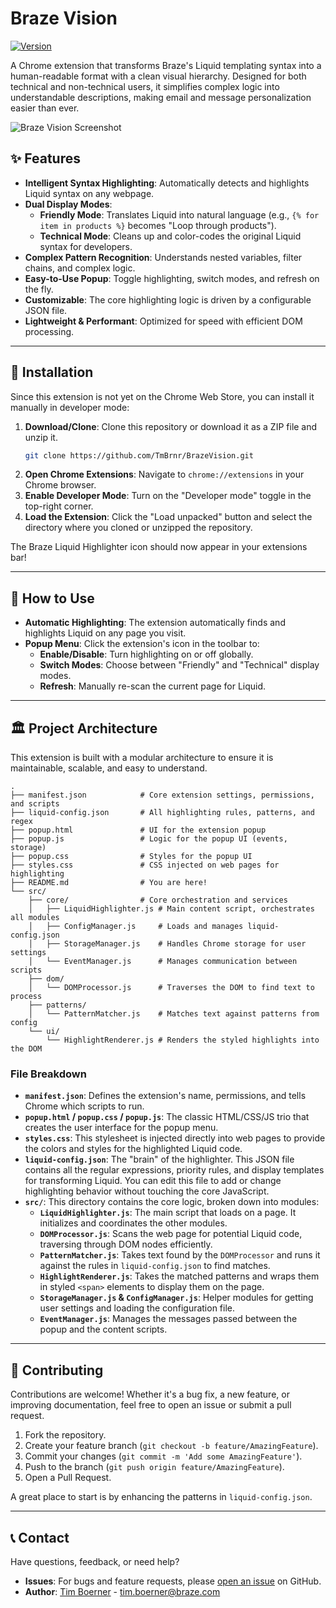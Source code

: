 # Braze Vision

[![Version](https://img.shields.io/badge/version-1.0.0-blue.svg)](https://github.com/TmBrnr/BrazeVision)

A Chrome extension that transforms Braze's Liquid templating syntax into a human-readable format with a clean visual hierarchy. Designed for both technical and non-technical users, it simplifies complex logic into understandable descriptions, making email and message personalization easier than ever.

![Braze Vision Screenshot](https://raw.githubusercontent.com/TmBrnr/BrazeVision/main/assets/screenshot.png)

## ✨ Features

- **Intelligent Syntax Highlighting**: Automatically detects and highlights Liquid syntax on any webpage.
- **Dual Display Modes**:
    - **Friendly Mode**: Translates Liquid into natural language (e.g., `{% for item in products %}` becomes "Loop through products").
    - **Technical Mode**: Cleans up and color-codes the original Liquid syntax for developers.
- **Complex Pattern Recognition**: Understands nested variables, filter chains, and complex logic.
- **Easy-to-Use Popup**: Toggle highlighting, switch modes, and refresh on the fly.
- **Customizable**: The core highlighting logic is driven by a configurable JSON file.
- **Lightweight & Performant**: Optimized for speed with efficient DOM processing.

---

## 🚀 Installation

Since this extension is not yet on the Chrome Web Store, you can install it manually in developer mode:

1.  **Download/Clone**: Clone this repository or download it as a ZIP file and unzip it.
    ```sh
    git clone https://github.com/TmBrnr/BrazeVision.git
    ```
2.  **Open Chrome Extensions**: Navigate to `chrome://extensions` in your Chrome browser.
3.  **Enable Developer Mode**: Turn on the "Developer mode" toggle in the top-right corner.
4.  **Load the Extension**: Click the "Load unpacked" button and select the directory where you cloned or unzipped the repository.

The Braze Liquid Highlighter icon should now appear in your extensions bar!

---

## 🔧 How to Use

- **Automatic Highlighting**: The extension automatically finds and highlights Liquid on any page you visit.
- **Popup Menu**: Click the extension's icon in the toolbar to:
    - **Enable/Disable**: Turn highlighting on or off globally.
    - **Switch Modes**: Choose between "Friendly" and "Technical" display modes.
    - **Refresh**: Manually re-scan the current page for Liquid.

---

## 🏛️ Project Architecture

This extension is built with a modular architecture to ensure it is maintainable, scalable, and easy to understand.

```
.
├── manifest.json            # Core extension settings, permissions, and scripts
├── liquid-config.json       # All highlighting rules, patterns, and regex
├── popup.html               # UI for the extension popup
├── popup.js                 # Logic for the popup UI (events, storage)
├── popup.css                # Styles for the popup UI
├── styles.css               # CSS injected on web pages for highlighting
├── README.md                # You are here!
└── src/
    ├── core/                # Core orchestration and services
    │   ├── LiquidHighlighter.js # Main content script, orchestrates all modules
    │   ├── ConfigManager.js     # Loads and manages liquid-config.json
    │   ├── StorageManager.js    # Handles Chrome storage for user settings
    │   └── EventManager.js      # Manages communication between scripts
    ├── dom/
    │   └── DOMProcessor.js      # Traverses the DOM to find text to process
    ├── patterns/
    │   └── PatternMatcher.js    # Matches text against patterns from config
    └── ui/
        └── HighlightRenderer.js # Renders the styled highlights into the DOM
```

### File Breakdown

-   **`manifest.json`**: Defines the extension's name, permissions, and tells Chrome which scripts to run.
-   **`popup.html` / `popup.css` / `popup.js`**: The classic HTML/CSS/JS trio that creates the user interface for the popup menu.
-   **`styles.css`**: This stylesheet is injected directly into web pages to provide the colors and styles for the highlighted Liquid code.
-   **`liquid-config.json`**: The "brain" of the highlighter. This JSON file contains all the regular expressions, priority rules, and display templates for transforming Liquid. You can edit this file to add or change highlighting behavior without touching the core JavaScript.
-   **`src/`**: This directory contains the core logic, broken down into modules:
    -   **`LiquidHighlighter.js`**: The main script that loads on a page. It initializes and coordinates the other modules.
    -   **`DOMProcessor.js`**: Scans the web page for potential Liquid code, traversing through DOM nodes efficiently.
    -   **`PatternMatcher.js`**: Takes text found by the `DOMProcessor` and runs it against the rules in `liquid-config.json` to find matches.
    -   **`HighlightRenderer.js`**: Takes the matched patterns and wraps them in styled `<span>` elements to display them on the page.
    -   **`StorageManager.js` & `ConfigManager.js`**: Helper modules for getting user settings and loading the configuration file.
    -   **`EventManager.js`**: Manages the messages passed between the popup and the content scripts.

---

## 🤝 Contributing

Contributions are welcome! Whether it's a bug fix, a new feature, or improving documentation, feel free to open an issue or submit a pull request.

1.  Fork the repository.
2.  Create your feature branch (`git checkout -b feature/AmazingFeature`).
3.  Commit your changes (`git commit -m 'Add some AmazingFeature'`).
4.  Push to the branch (`git push origin feature/AmazingFeature`).
5.  Open a Pull Request.

A great place to start is by enhancing the patterns in `liquid-config.json`.

---

## 📞 Contact

Have questions, feedback, or need help?

-   **Issues**: For bugs and feature requests, please [open an issue](https://github.com/TmBrnr/BrazeVision/issues) on GitHub.
-   **Author**: [Tim Boerner](https://github.com/tmbrnr) - tim.boerner@braze.com
